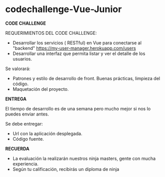# codechallenge-Vue-Junior

**CODE CHALLENGE**

REQUERIMIENTOS DEL CODE CHALLENGE:

- Desarrollar los servicios ( RESTful) en Vue para  conectarse al "backend" https://my-user-manager.herokuapp.com/users
-  Desarrollar una interfaz que permita listar y ver el detalle de los usuarios.

Se valorará:

-  Patrones y estilo de desarrollo de front. Buenas prácticas, limpieza del código.
-  Maquetación del proyecto.


**ENTREGA**

El tiempo de desarrollo es de una semana pero mucho mejor si nos lo puedes
enviar antes.

Se debe entregar:

- Url con la aplicación desplegada.
- Código fuente.


**RECUERDA**

- La evaluación la realizarán nuestros ninja masters, gente con mucha experiencia.
- Según tu calificación, recibirás un diploma de ninja




